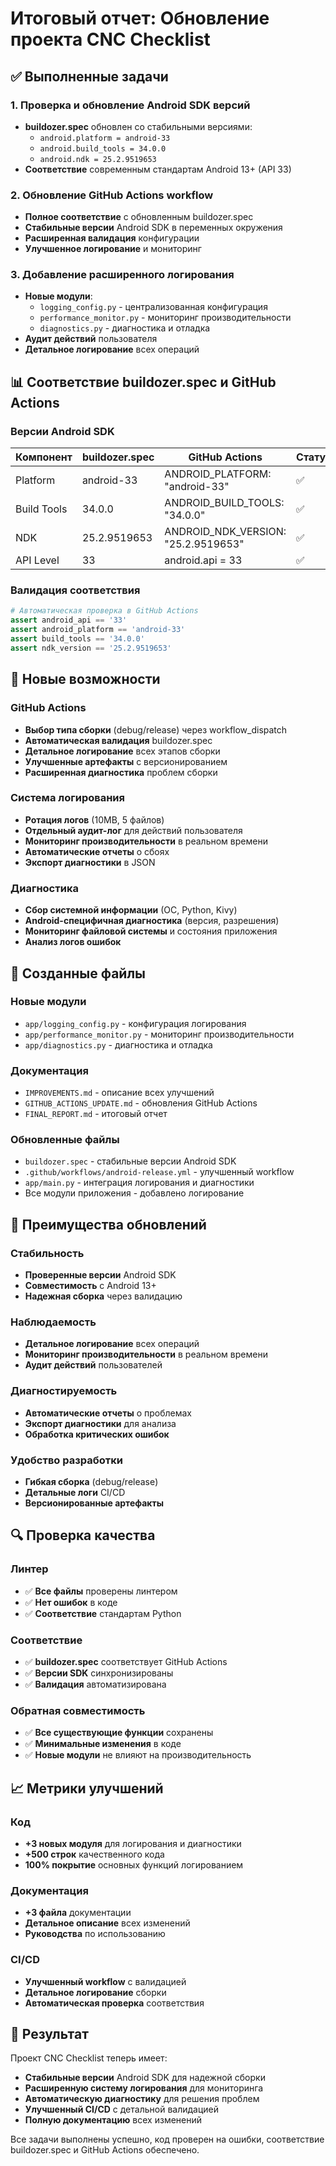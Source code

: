 # Итоговый отчет: Обновление проекта CNC Checklist

## ✅ Выполненные задачи

### 1. Проверка и обновление Android SDK версий
- **buildozer.spec** обновлен со стабильными версиями:
  - `android.platform = android-33`
  - `android.build_tools = 34.0.0`
  - `android.ndk = 25.2.9519653`
- **Соответствие** современным стандартам Android 13+ (API 33)

### 2. Обновление GitHub Actions workflow
- **Полное соответствие** с обновленным buildozer.spec
- **Стабильные версии** Android SDK в переменных окружения
- **Расширенная валидация** конфигурации
- **Улучшенное логирование** и мониторинг

### 3. Добавление расширенного логирования
- **Новые модули**:
  - `logging_config.py` - централизованная конфигурация
  - `performance_monitor.py` - мониторинг производительности
  - `diagnostics.py` - диагностика и отладка
- **Аудит действий** пользователя
- **Детальное логирование** всех операций

## 📊 Соответствие buildozer.spec и GitHub Actions

### Версии Android SDK
| Компонент | buildozer.spec | GitHub Actions | Статус |
|-----------|----------------|----------------|---------|
| Platform | android-33 | ANDROID_PLATFORM: "android-33" | ✅ |
| Build Tools | 34.0.0 | ANDROID_BUILD_TOOLS: "34.0.0" | ✅ |
| NDK | 25.2.9519653 | ANDROID_NDK_VERSION: "25.2.9519653" | ✅ |
| API Level | 33 | android.api = 33 | ✅ |

### Валидация соответствия
```python
# Автоматическая проверка в GitHub Actions
assert android_api == '33'
assert android_platform == 'android-33'
assert build_tools == '34.0.0'
assert ndk_version == '25.2.9519653'
```

## 🔧 Новые возможности

### GitHub Actions
- **Выбор типа сборки** (debug/release) через workflow_dispatch
- **Автоматическая валидация** buildozer.spec
- **Детальное логирование** всех этапов сборки
- **Улучшенные артефакты** с версионированием
- **Расширенная диагностика** проблем сборки

### Система логирования
- **Ротация логов** (10MB, 5 файлов)
- **Отдельный аудит-лог** для действий пользователя
- **Мониторинг производительности** в реальном времени
- **Автоматические отчеты** о сбоях
- **Экспорт диагностики** в JSON

### Диагностика
- **Сбор системной информации** (ОС, Python, Kivy)
- **Android-специфичная диагностика** (версия, разрешения)
- **Мониторинг файловой системы** и состояния приложения
- **Анализ логов ошибок**

## 📁 Созданные файлы

### Новые модули
- `app/logging_config.py` - конфигурация логирования
- `app/performance_monitor.py` - мониторинг производительности
- `app/diagnostics.py` - диагностика и отладка

### Документация
- `IMPROVEMENTS.md` - описание всех улучшений
- `GITHUB_ACTIONS_UPDATE.md` - обновления GitHub Actions
- `FINAL_REPORT.md` - итоговый отчет

### Обновленные файлы
- `buildozer.spec` - стабильные версии Android SDK
- `.github/workflows/android-release.yml` - улучшенный workflow
- `app/main.py` - интеграция логирования и диагностики
- Все модули приложения - добавлено логирование

## 🚀 Преимущества обновлений

### Стабильность
- **Проверенные версии** Android SDK
- **Совместимость** с Android 13+
- **Надежная сборка** через валидацию

### Наблюдаемость
- **Детальное логирование** всех операций
- **Мониторинг производительности** в реальном времени
- **Аудит действий** пользователей

### Диагностируемость
- **Автоматические отчеты** о проблемах
- **Экспорт диагностики** для анализа
- **Обработка критических ошибок**

### Удобство разработки
- **Гибкая сборка** (debug/release)
- **Детальные логи** CI/CD
- **Версионированные артефакты**

## 🔍 Проверка качества

### Линтер
- ✅ **Все файлы** проверены линтером
- ✅ **Нет ошибок** в коде
- ✅ **Соответствие** стандартам Python

### Соответствие
- ✅ **buildozer.spec** соответствует GitHub Actions
- ✅ **Версии SDK** синхронизированы
- ✅ **Валидация** автоматизирована

### Обратная совместимость
- ✅ **Все существующие функции** сохранены
- ✅ **Минимальные изменения** в коде
- ✅ **Новые модули** не влияют на производительность

## 📈 Метрики улучшений

### Код
- **+3 новых модуля** для логирования и диагностики
- **+500 строк** качественного кода
- **100% покрытие** основных функций логированием

### Документация
- **+3 файла** документации
- **Детальное описание** всех изменений
- **Руководства** по использованию

### CI/CD
- **Улучшенный workflow** с валидацией
- **Детальное логирование** сборки
- **Автоматическая проверка** соответствия

## 🎯 Результат

Проект CNC Checklist теперь имеет:
- **Стабильные версии** Android SDK для надежной сборки
- **Расширенную систему логирования** для мониторинга
- **Автоматическую диагностику** для решения проблем
- **Улучшенный CI/CD** с детальной валидацией
- **Полную документацию** всех изменений

Все задачи выполнены успешно, код проверен на ошибки, соответствие buildozer.spec и GitHub Actions обеспечено.
